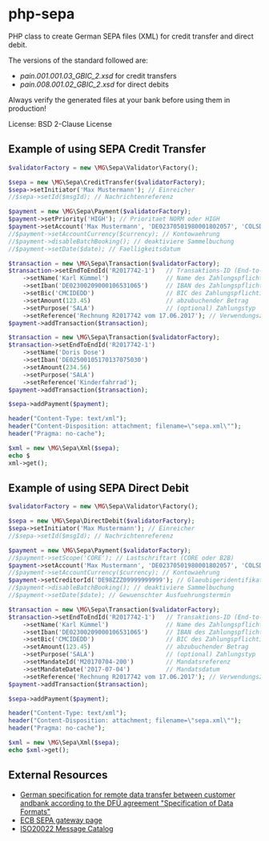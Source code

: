 # php-sepa
PHP class to create German SEPA files (XML) for credit transfer and direct debit.

The versions of the standard followed are:
* _pain.001.001.03_GBIC_2.xsd_ for credit transfers
* _pain.008.001.02_GBIC_2.xsd_ for direct debits

Always verify the generated files at your bank before using them in production!

License: BSD 2-Clause License

## Example of using SEPA Credit Transfer

```php
$validatorFactory = new \MG\Sepa\Validator\Factory();

$sepa = new \MG\Sepa\CreditTransfer($validatorFactory);
$sepa->setInitiator('Max Mustermann'); // Einreicher
//$sepa->setId($msgId); // Nachrichtenreferenz

$payment = new \MG\Sepa\Payment($validatorFactory);
$payment->setPriority('HIGH'); // Prioritaet NORM oder HIGH
$payment->setAccount('Max Mustermann', 'DE02370501980001802057', 'COLSDE33'); // Auftraggaber
//$payment->setAccountCurrency($currency); // Kontowaehrung
//$payment->disableBatchBooking(); // deaktiviere Sammelbuchung
//$payment->setDate($date); // Faelligkeitsdatum

$transaction = new \MG\Sepa\Transaction($validatorFactory);
$transaction->setEndToEndId('R2017742-1')   // Transaktions-ID (End-to-End)
    ->setName('Karl Kümmel')                // Name des Zahlungspflichtigen
    ->setIban('DE02300209000106531065')     // IBAN des Zahlungspflichtigen
    ->setBic('CMCIDEDD')                    // BIC des Zahlungspflichtigen
    ->setAmount(123.45)                     // abzubuchender Betrag
    ->setPurpose('SALA')                    // (optional) Zahlungstyp
    ->setReference('Rechnung R2017742 vom 17.06.2017'); // Verwendungszweck (eine Zeile, max. 140 Zeichen))
$payment->addTransaction($transaction);

$transaction = new \MG\Sepa\Transaction($validatorFactory);
$transaction->setEndToEndId('R2017742-1')
    ->setName('Doris Dose')
    ->setIban('DE02500105170137075030')
    ->setAmount(234.56)
    ->setPurpose('SALA')
    ->setReference('Kinderfahrrad');
$payment->addTransaction($transaction);

$sepa->addPayment($payment);

header("Content-Type: text/xml");
header("Content-Disposition: attachment; filename=\"sepa.xml\"");
header("Pragma: no-cache");

$xml = new \MG\Sepa\Xml($sepa);
echo $
xml->get();
```

## Example of using SEPA Direct Debit

```php
$validatorFactory = new \MG\Sepa\Validator\Factory();

$sepa = new \MG\Sepa\DirectDebit($validatorFactory);
$sepa->setInitiator('Max Mustermann'); // Einreicher
//$sepa->setId($msgId); // Nachrichtenreferenz

$payment = new \MG\Sepa\Payment($validatorFactory);
//$payment->setScope('CORE'); // Lastschriftart (CORE oder B2B)
$payment->setAccount('Max Mustermann', 'DE02370501980001802057', 'COLSDE33'); // Auftraggaber
//$payment->setAccountCurrency($currency); // Kontowaehrung
$payment->setCreditorId('DE98ZZZ09999999999'); // Glaeubigeridentifikationsnummer
//$payment->disableBatchBooking(); // deaktiviere Sammelbuchung
//$payment->setDate($date); // Gewuenschter Ausfuehrungstermin

$transaction = new \MG\Sepa\Transaction($validatorFactory);
$transaction->setEndToEndId('R2017742-1')   // Transaktions-ID (End-to-End)
    ->setName('Karl Kümmel')                // Name des Zahlungspflichtigen
    ->setIban('DE02300209000106531065')     // IBAN des Zahlungspflichtigen
    ->setBic('CMCIDEDD')                    // BIC des Zahlungspflichtigen
    ->setAmount(123.45)                     // abzubuchender Betrag
    ->setPurpose('SALA')                    // (optional) Zahlungstyp
    ->setMandateId('M20170704-200')         // Mandatsreferenz
    ->setMandateDate('2017-07-04')          // Mandatsdatum
    ->setReference('Rechnung R2017742 vom 17.06.2017'); // Verwendungszweck (eine Zeile, max. 140 Zeichen))
$payment->addTransaction($transaction);

$sepa->addPayment($payment);

header("Content-Type: text/xml");
header("Content-Disposition: attachment; filename=\"sepa.xml\"");
header("Pragma: no-cache");

$xml = new \MG\Sepa\Xml($sepa);
echo $xml->get();
```

## External Resources

* [German specification for remote data transfer between customer andbank according to the DFÜ agreement "Specification of Data Formats"](http://www.ebics.de/index.php?id=77)
* [ECB SEPA gateway page](http://www.ecb.europa.eu/paym/retpaym/html/index.en.html)
* [ISO20022 Message Catalog](https://www.iso20022.org/full_catalogue.page)
